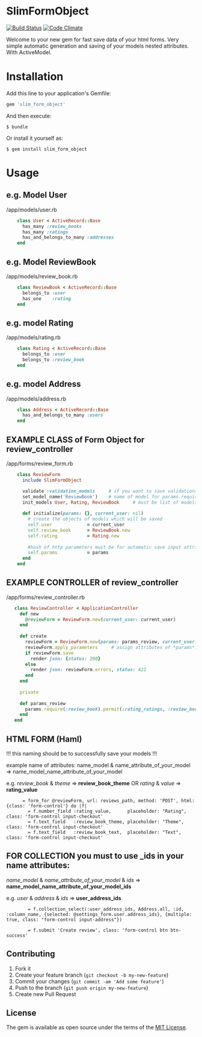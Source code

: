 # SlimFormObject
[![Build Status](https://travis-ci.org/woodcrust/slim_form_object.svg?branch=master)](https://travis-ci.org/woodcrust/slim_form_object) [![Code Climate](https://codeclimate.com/github/woodcrust/slim_form_object/badges/gpa.svg)](https://codeclimate.com/github/woodcrust/slim_form_object)

Welcome to your new gem for fast save data of your html forms. Very simple automatic generation and saving of your models nested attributes. With ActiveModel.

# Installation

Add this line to your application's Gemfile:

```ruby
gem 'slim_form_object'
```

And then execute:

    $ bundle

Or install it yourself as:

    $ gem install slim_form_object

# Usage
## e.g. Model User
/app/models/user.rb
```ruby
    class User < ActiveRecord::Base
      has_many :review_books
      has_many :ratings
      has_and_belongs_to_many :addresses
    end
```
## e.g. Model ReviewBook
/app/models/review_book.rb
```ruby
    class ReviewBook < ActiveRecord::Base
      belongs_to :user
      has_one    :rating
    end
```
## e.g. model Rating
/app/models/rating.rb
```ruby
    class Rating < ActiveRecord::Base
      belongs_to :user
      belongs_to :review_book
    end
```
## e.g. model Address
/app/models/address.rb
```ruby
    class Address < ActiveRecord::Base
      has_and_belongs_to_many :users
    end
```
## EXAMPLE CLASS of Form Object for review_controller
/app/forms/review_form.rb
```ruby
    class ReviewForm
      include SlimFormObject

      validate :validation_models     # if you want to save validations of your models - optional
      set_model_name('ReviewBook')    # name of model for params.require(:model_name).permit(...) e.g. 'ReviewBook'
      init_models User, Rating, ReviewBook     # must be list of models you want to update
    
      def initialize(params: {}, current_user: nil)
        # create the objects of models which will be saved
        self.user             = current_user
        self.review_book      = ReviewBook.new
        self.rating           = Rating.new
        
        #hash of http parameters must be for automatic save input attributes 
        self.params           = params
      end
    end
```
## EXAMPLE CONTROLLER of review_controller
/app/forms/review_controller.rb
 ```ruby
    class ReviewController < ApplicationController
      def new
        @reviewForm = ReviewForm.new(current_user: current_user)
      end
    
      def create
        reviewForm = ReviewForm.new(params: params_review, current_user: current_user)
        reviewForm.apply_parameters     # assign attributes of *params*. Will return the instance of ReviewForm with assigned attributes
        if reviewForm.save
          render json: {status: 200}
        else
          render json: reviewForm.errors, status: 422
        end
      end
    
      private
    
      def params_review
        params.require(:review_book).permit(:rating_ratings, :review_book_theme, :review_book_text, :user_address_ids => [])
      end
    end
```


## HTML FORM (Haml)

!!! this naming should be to successfully save your models !!!

example name of attributes: 
name_model & name_attribute_of_your_model => name_model_name_attribute_of_your_model 

e.g. *review_book* & *theme* => **review_book_theme** OR *rating* & *value* => **rating_value**
```haml
      = form_for @reviewForm, url: reviews_path, method: 'POST', html: {class: 'form-control'} do |f|
        = f.number_field :rating_value,      placeholder: "Rating", class: 'form-control input-checkout'
        = f.text_field   :review_book_theme, placeholder: "Theme",  class: 'form-control input-checkout'
        = f.text_field   :review_book_text,  placeholder: "Text",   class: 'form-control input-checkout'
```
## FOR COLLECTION you must to use _ids in your name attributes:

*name_model* & *name_attribute_of_your_model* & *ids* => **name_model_name_attribute_of_your_model_ids** 

e.g. *user* & *address* & *ids* => **user_address_ids**
```haml
        = f.collection_select(:user_address_ids, Address.all, :id, :column_name, {selected: @settings_form.user.address_ids}, {multiple: true, class: "form-control input-address"})

        = f.submit 'Create review', class: 'form-control btn btn-success'
```

## Contributing

1. Fork it
2. Create your feature branch (`git checkout -b my-new-feature`)
3. Commit your changes (`git commit -am 'Add some feature'`)
4. Push to the branch (`git push origin my-new-feature`)
5. Create new Pull Request


## License

The gem is available as open source under the terms of the [MIT License](http://opensource.org/licenses/MIT).

